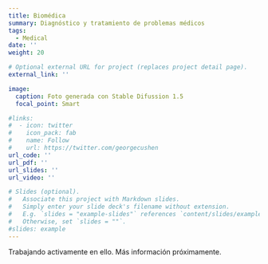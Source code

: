 ```yaml
---
title: Biomédica
summary: Diagnóstico y tratamiento de problemas médicos
tags:
  - Medical
date: ''
weight: 20

# Optional external URL for project (replaces project detail page).
external_link: ''

image:
  caption: Foto generada con Stable Difussion 1.5
  focal_point: Smart

#links:
#  - icon: twitter
#    icon_pack: fab
#    name: Follow
#    url: https://twitter.com/georgecushen
url_code: ''
url_pdf: ''
url_slides: ''
url_video: ''

# Slides (optional).
#   Associate this project with Markdown slides.
#   Simply enter your slide deck's filename without extension.
#   E.g. `slides = "example-slides"` references `content/slides/example-slides.md`.
#   Otherwise, set `slides = ""`.
#slides: example
---
```


Trabajando activamente en ello. Más información próximamente.